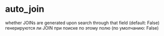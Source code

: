auto_join 
==========================
 whether JOINs are generated upon search through that field (default: False)
 генерируются ли JOIN при поиске по этому полю (по умолчанию: False)








